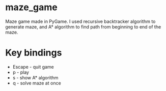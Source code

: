 # maze_game

Maze game made in PyGame. I used recursive backtracker algorithm to generate maze, and A* algorithm to find path from beginning to end of the maze.

# Key bindings
* Escape - quit game
* p - play 
* s - show A* algorithm 
* q - solve maze at once
